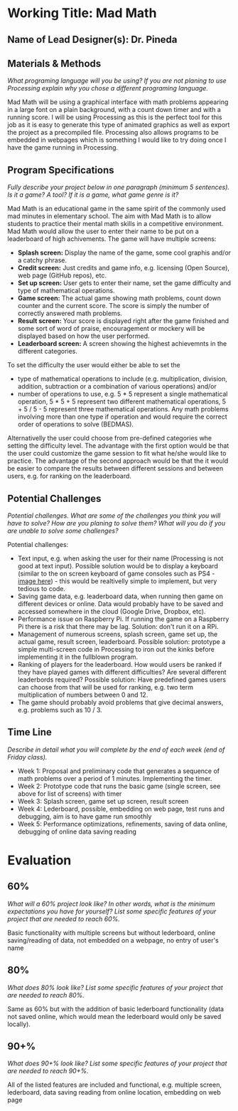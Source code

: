 # Working Title: Mad Math
## Name of Lead Designer(s): Dr. Pineda 

## Materials & Methods
_What programing language will you be using? If you are not planing to use Processing explain why you chose a different programing language._

Mad Math will be using a graphical interface with math problems appearing in a large font on a plain background, with a count down timer and with a running score. I will be using Processing as this is the perfect tool for this job as it is easy to generate this type of animated graphics as well as export the project as a precompiled file. Processing also allows programs to be embedded in webpages which is something I would like to try doing once I have the game running in Processing.

## Program Specifications
_Fully describe your project below in one paragraph (minimum 5 sentences). Is it a game? A tool? If it is a game, what game genre is it?_

Mad Math is an educational game in the same spirit of the commonly used mad minutes in elementary school. The aim with Mad Math is to allow students to practice their mental math skills in a competitive environment. Mad Math would allow the user to enter their name to be put on a leaderboard of high achivements. The game will have multiple screens:

* __Splash screen:__ Display the name of the game, some cool graphis and/or a catchy phrase.
* __Credit screen:__ Just credits and game info, e.g. licensing (Open Source), web page (GitHub repos), etc.
* __Set up screen:__ User gets to enter their name, set the game difficulty and type of mathematical operations.
* __Game screen:__ The actual game showing math problems, count down counter and the current score. The score is simply the number of correctly answered math problems.
* __Result screen:__ Your score is displayed right after the game finished and some sort of word of praise, encouragement or mockery will be displayed based on how the user performed.
* __Leaderboard screen:__ A screen showing the highest achievemnts in the different categories.

To set the difficulty the user would either be able to set the 

* type of mathematical operations to include (e.g. multiplication, division, addition, subtraction or a combination of various operations) and/or
* number of operations to use, e.g. 5 * 5 represent a single mathematical operation, 5 * 5 + 5 represent two different mathematical operations, 5 + 5 / 5 - 5 represent three mathematical operations. Any math problems involving more than one type if operation and would require the correct order of operations to solve (BEDMAS).

Alternativelly the user could choose from pre-defined categories whe setting the difficulty level. The advantage with the first option would be that the user could customize the game session to fit what he/she would like to practice. The advantage of the second approach would be that the it would be easier to compare the results between different sessions and between users, e.g. for ranking on the leaderboard.

## Potential Challenges

_Potential challenges. What are some of the challenges you think you will have to solve? How are you planing to solve them? What will you do if you are unable to solve some challenges?_

Potential challenges:
* Text input, e.g. when asking the user for their name (Processing is not good at text input). Possible solution would be to display a keyboard (similar to the on screen keyboard of game consoles such as PS4 - [image here](http://www.unstoppablegamer.com/wp-content/uploads/2015/04/10915086_775004020681_9091626405983050562_o.jpg)) - this would be realtivelly simple to implement, but very tedious to code.
* Saving game data, e.g. leaderboard data, when running then game on different devices or online. Data would probably have to be saved and accessed somewhere in the cloud (Google Drive, Dropbox, etc). 
* Performance issue on Raspberry Pi. If running the game on a Raspberry Pi there is a risk that there may be lag. Solution: don't run it on a RPi.
* Management of numerous screens, splash screen, game set up, the actual game, result screen, leaderboard. Possible solution: prototype a simple multi-screen code in Processing to iron out the kinks before implementing it in the fullblown program.
* Ranking of players for the leaderboard. How would users be ranked if they have played games with different difficulties? Are several different leaderbords required? Possible solution: Have predefined games users can choose from that will be used for ranking, e.g. two term multiplication of numbers between 0 and 12.
* The game should probably avoid problems that give decimal answers, e.g. problems such as 10 / 3. 

## Time Line
_Describe in detail what you will complete by the end of each week (end of Friday class)._

* Week 1: Proposal and preliminary code that generates a sequence of math problems over a period of 1 minutes. Implementing the timer.
* Week 2: Prototype code that runs the basic game (single screen, see above for list of screens) with timer
* Week 3: Splash screen, game set up screen, result screen
* Week 4: Lederboard, possible, embedding on web page, test runs and debugging, aim is to have game run smoothly
* Week 5: Performance optimizations, refinements, saving of data online, debugging of online data saving reading

# Evaluation
## 60%
_What will a 60% project look like?  In other words, what is the minimum expectations you have for yourself?  List some specific features of your project that are needed to reach 60%._

Basic functionality with multiple screens but without lederboard, online saving/reading of data, not embedded on a webpage, no entry of user's name

## 80%
_What does 80% look like?   List some specific features of your project that are needed to reach 80%._

Same as 60% but with the addition of basic lederboard functionality (data not saved online, which would mean the lederboard would only be saved locally).

## 90+%
_What does 90+% look like?   List some specific features of your project that are needed to reach 90+%._

All of the listed features are included and functional, e.g. multiple screen, lederboard, data saving reading from online location, embedding on web page

